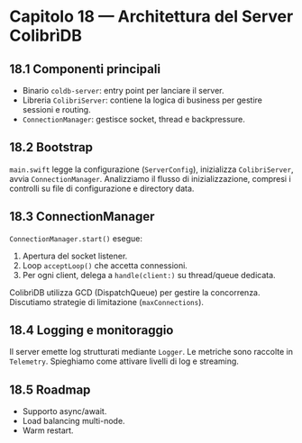 # Capitolo 18 — Architettura del Server ColibrìDB

## 18.1 Componenti principali
- Binario `coldb-server`: entry point per lanciare il server.
- Libreria `ColibriServer`: contiene la logica di business per gestire sessioni e routing.
- `ConnectionManager`: gestisce socket, thread e backpressure.

## 18.2 Bootstrap
`main.swift` legge la configurazione (`ServerConfig`), inizializza `ColibriServer`, avvia `ConnectionManager`. Analizziamo il flusso di inizializzazione, compresi i controlli su file di configurazione e directory data.

## 18.3 ConnectionManager
`ConnectionManager.start()` esegue:
1. Apertura del socket listener.
2. Loop `acceptLoop()` che accetta connessioni.
3. Per ogni client, delega a `handle(client:)` su thread/queue dedicata.

ColibrìDB utilizza GCD (DispatchQueue) per gestire la concorrenza. Discutiamo strategie di limitazione (`maxConnections`).

## 18.4 Logging e monitoraggio
Il server emette log strutturati mediante `Logger`. Le metriche sono raccolte in `Telemetry`. Spieghiamo come attivare livelli di log e streaming.

## 18.5 Roadmap
- Supporto async/await.
- Load balancing multi-node.
- Warm restart.
